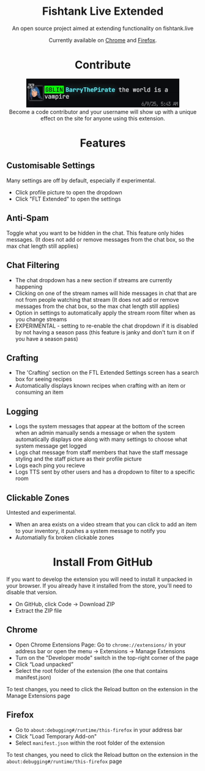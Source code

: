 <h1 align="center">Fishtank Live Extended</h1>

<div align="center">
  An open source project aimed at extending functionality on fishtank.live

  Currently available on [Chrome](https://chromewebstore.google.com/detail/dgalkmpecjmnichfppbbpgdekgfbiige?utm_source=item-share-cb) and [Firefox](https://addons.mozilla.org/en-GB/firefox/addon/fishtank-live-extended/).
</div>

<h1 align="center">Contribute</h1>
<div align="center">
  <img src="images/contributor.gif" width="400" alt="Contributor">
</div>
<div align="center">
  Become a code contributor and your username will show up with a unique effect on the site for anyone using this extension.
</div>

<h1 align="center">Features</h1>

## Customisable Settings
Many settings are off by default, especially if experimental.
 - Click profile picture to open the dropdown
 - Click "FLT Extended" to open the settings

## Anti-Spam
Toggle what you want to be hidden in the chat. This feature only hides messages. (It does not add or remove messages from the chat box, so the max chat length still applies)

## Chat Filtering
 - The chat dropdown has a new section if streams are currently happening
 - Clicking on one of the stream names will hide messages in chat that are not from people watching that stream (It does not add or remove messages from the chat box, so the max chat length still applies)
 - Option in settings to automatically apply the stream room filter when as you change streams
 - EXPERIMENTAL - setting to re-enable the chat dropdown if it is disabled by not having a season pass (this feature is janky and don't turn it on if you have a season pass)

## Crafting
 - The 'Crafting' section on the FTL Extended Settings screen has a search box for seeing recipes
 - Automatically displays known recipes when crafting with an item or consuming an item

## Logging
 - Logs the system messages that appear at the bottom of the screen when an admin manually sends a message or when the system automatically displays one along with many settings to choose what system message get logged
 - Logs chat message from staff members that have the staff message styling and the staff picture as their profile picture
 - Logs each ping you recieve
 - Logs TTS sent by other users and has a dropdown to filter to a specific room

## Clickable Zones
Untested and experimental.
 - When an area exists on a video stream that you can click to add an item to your inventory, it pushes a system message to notify you
 - Automatially fix broken clickable zones

<h1 align="center">Install From  GitHub</h1>
If you want to develop the extension you will need to install it unpacked in your browser. If you already have it installed from the store, you'll need to disable that version.

 - On GitHub, click Code → Download ZIP
 - Extract the ZIP file

## Chrome
 - Open Chrome Extensions Page: Go to `chrome://extensions/` in your address bar or open the menu → Extensions → Manage Extensions
 - Turn on the "Developer mode" switch in the top-right corner of the page
 - Click “Load unpacked”
 - Select the root folder of the extension (the one that contains manifest.json)

To test changes, you need to click the Reload button on the extension in the Manage Extensions page

## Firefox
 - Go to `about:debugging#/runtime/this-firefox` in your address bar
 - Click "Load Temporary Add-on"
 - Select `manifest.json` within the root folder of the extension

To test changes, you need to click the Reload button on the extension in the `about:debugging#/runtime/this-firefox` page
